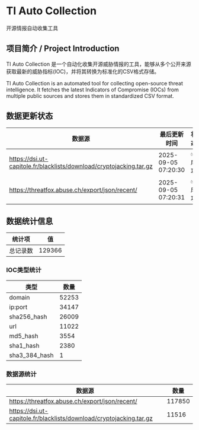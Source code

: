 # TI Auto Collection

 开源情报自动收集工具

## 项目简介 / Project Introduction

TI Auto Collection 是一个自动化收集开源威胁情报的工具，能够从多个公开来源获取最新的威胁指标(IOC)，并将其转换为标准化的CSV格式存储。

TI Auto Collection is an automated tool for collecting open-source threat intelligence. It fetches the latest Indicators of Compromise (IOCs) from multiple public sources and stores them in standardized CSV format.

## 数据更新状态

| 数据源 | 最后更新时间 | 状态 |
|--------|------------|------|
| https://dsi.ut-capitole.fr/blacklists/download/cryptojacking.tar.gz | 2025-09-05 07:20:30 | ✅ 成功 |
| https://threatfox.abuse.ch/export/json/recent/ | 2025-09-05 07:20:31 | ✅ 成功 |

































































































































































## 数据统计信息

| 统计项 | 值 |
|--------|----|
| 总记录数 | 129366 |

### IOC类型统计

| 类型 | 数量 |
|------|------|
| domain | 52253 |
| ip:port | 34147 |
| sha256_hash | 26009 |
| url | 11022 |
| md5_hash | 3554 |
| sha1_hash | 2380 |
| sha3_384_hash | 1 |

### 数据源统计

| 数据源 | 数量 |
|--------|------|
| https://threatfox.abuse.ch/export/json/recent/ | 117850 |
| https://dsi.ut-capitole.fr/blacklists/download/cryptojacking.tar.gz | 11516 |
